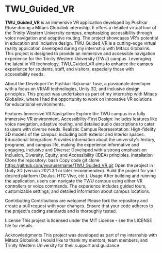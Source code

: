 # TWU_Guided_VR
**TWU_Guided_VR** is an immersive VR application developed by Pushkar Rtuse during a Mitacs Globalink internship. It offers a detailed virtual tour of the Trinity Western University campus, emphasizing accessibility through voice navigation and adaptive routing. The project showcases VR's potential in education and inclusive design.
TWU_Guided_VR is a cutting-edge virtual reality application developed during my internship with Mitacs Globalink. This project is designed to provide an immersive and accessible navigation experience for the Trinity Western University (TWU) campus. Leveraging the latest in VR technology, TWU_Guided_VR aims to enhance the campus experience for students, staff, and visitors, especially those with accessibility needs.

About the Developer
I'm Pushkar Rajkumar Tuse, a passionate developer with a focus on VR/AR technologies, Unity 3D, and inclusive design principles. This project was undertaken as part of my internship with Mitacs Globalink, where I had the opportunity to work on innovative VR solutions for educational environments.

Features
Immersive VR Navigation: Explore the TWU campus in a fully immersive VR environment.
Accessibility-First Design: Includes features like voice navigation, adaptive routing, and detailed audio descriptions to cater to users with diverse needs.
Realistic Campus Representation: High-fidelity 3D models of the campus, including both exterior and interior spaces.
Educational Integration: Provides information about the university's history, programs, and campus life, making the experience informative and engaging.
Inclusive and Diverse: Developed with a strong emphasis on Inclusion, Diversity, Equity, and Accessibility (IDEA) principles.
Installation
Clone the repository:
bash
Copy code
git clone https://github.com/yourusername/TWU_Guided_VR.git
Open the project in Unity 3D (version 2021.3.1 or later recommended).
Build the project for your desired platform (Oculus, HTC Vive, etc.).
Usage
After building and running the application, users can navigate the TWU campus using either VR controllers or voice commands. The experience includes guided tours, customizable settings, and detailed information about campus locations.

Contributing
Contributions are welcome! Please fork the repository and create a pull request with your changes. Ensure that your code adheres to the project's coding standards and is thoroughly tested.

License
This project is licensed under the MIT License - see the LICENSE file for details.

Acknowledgments
This project was developed as part of my internship with Mitacs Globalink. I would like to thank my mentors, team members, and Trinity Western University for their support and guidance
